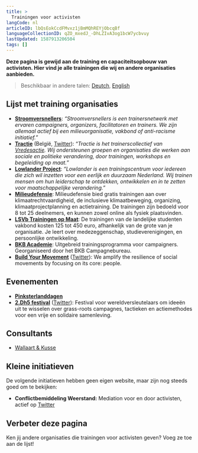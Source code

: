 ```yaml
---
title: >
  Trainingen voor activisten
langCode: nl
articleID: lbQsEokCcdFMvxz1jBmMQhREYjObcqBf
languageCollectionID: qZO_mxedJ_-DhLZIvA3og1bcW7ycbvuy
lastUpdated: 1587913206504
tags: []
---
```


**Deze pagina is gewijd aan de training en capaciteitsopbouw van activisten. Hier vind je alle trainingen die wij en andere organisaties aanbieden.**

> Beschikbaar in andere talen: [Deutch](/de/trainings), [English](/trainings)

## Lijst met training organisaties

-   [**Stroomversnellers**](/resources/stroomversnellers): _“Stroomversnellers is een trainersnetwerk met ervaren campaigners, organizers, facilitatoren en trainers. We zijn allemaal actief bij een milieuorganisatie, vakbond of anti-racisme initiatief.”_
-   [**Tractie**](https://www.tractie.be/) (België, [Twitter](https://twitter.com/Tractie1)): “_Tractie is het trainerscollectief van_ [_Vredesactie_](https://www.vredesactie.be)_. Wij ondersteunen groepen en organisaties die werken aan sociale en politieke verandering, door trainingen, workshops en begeleiding op maat._”
-   [**Lowlander Project**](https://www.lowlanderproject.nl/trainingen): _“Lowlander is een trainingscentrum voor iedereen die zich wil inzetten voor een eerlijk en duurzaam Nederland. Wij trainen mensen om hun leiderschap te ontdekken, ontwikkelen en in te zetten voor maatschappelijke verandering.”_
-   [**Milieudefensie**](https://milieudefensie.nl/doe-mee/trainingen): Milieudefensie bied gratis trainingen aan over klimaatrechtvaardigheid, de inclusieve klimaatbeweging, organizing, klimaatprojectplanning en actietraining. De trainingen zijn bedoeld voor 8 tot 25 deelnemers, en kunnen zowel online als fysiek plaatsvinden.
-   [**LSVb Trainingen op Maat**](https://lsvb.nl/diensten/trainingen-op-maat/): De trainingen van de landelijke studenten vakbond kosten 125 tot 450 euro, afhankelijk van de grote van je organisatie. Je leert over medezeggenschap, studieverenigingen, en persoonlijke ontwikkeling.
-   [**BKB Academie**](/trainings/bkb-academie): Uitgebreid trainingsprogramma voor campaigners. Georganiseerd door het BKB Campagnebureau.
-   [**Build Your Movement**](https://buildyourmovement.dudaone.com/#WhatWeDo) ([Twitter](https://twitter.com/BuildUrMovement)): We amplify the resilience of social movements by focusing on its core: people.

## Evenementen

-   [**Pinksterlanddagen**](https://pinksterlanddagen.org)
-   [**2.Dh5 festival**](https://www.2dh5.nl) ([Twitter](https://twitter.com/2Dh5Festival)): Festival voor wereldversleutelaars om ideeën uit te wisselen over grass-roots campagnes, tactieken en actiemethodes voor een vrije en solidaire samenleving.

## Consultants

-   [Wallaart & Kusse](https://wkpa.nl)

## Kleine initiatieven

De volgende initiatieven hebben geen eigen website, maar zijn nog steeds goed om te bekijken:

-   **Conflictbemiddeling Weerstand:** Mediation voor en door activisten, actief op [Twitter](https://twitter.com/Weerstandcon)

## Verbeter deze pagina

Ken jij andere organisaties die trainingen voor activisten geven? Voeg ze toe aan de lijst!